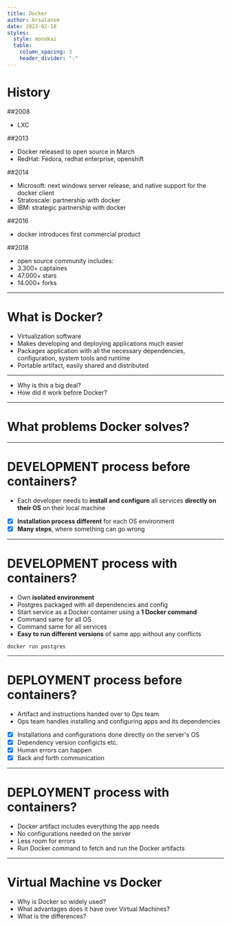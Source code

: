 ```yaml
---
title: Docker
author: Arsalanse
date: 2023-02-18
styles:
  style: monokai
  table:
    column_spacing: 3
    header_divider: "-"
---
```

# History

##2008
- LXC

##2013
- Docker released to open source in March
- RedHat: Fedora, redhat enterprise, openshift

##2014
- Microsoft: next windows server release, and native support for the docker client
- Stratoscale: partnership with docker
- IBM: strategic partnership with docker

##2016
- docker introduces first commercial product

##2018
- open source community includes:
- 3.300+ captaines
- 47.000+ stars
- 14.000+ forks

---

# What is Docker?

- Virtualization software
- Makes developing and deploying applications much easier 
- Packages application with all the necessary dependencies, configuration, system tools and runtime
- Portable artifact, easily shared and distributed

---

- Why is this a big deal?
- How did it work before Docker?

---

# What problems Docker solves?

---

# **DEVELOPMENT** process before containers?

- Each developer needs to **install and configure** all services **directly on their OS** on their local machine
- [x] **Installation process different** for each OS environment
- [x] **Many steps**, where something can go wrong

---

# **DEVELOPMENT** process with containers?

- Own **isolated environment**
- Postgres packaged with all dependencies and config
- Start service as a Docker container using a **1 Docker command** 
- Command same for all OS
- Command same for all services
- **Easy to run different versions** of same app without any conflicts

```shell
docker run postgres
```

---

# **DEPLOYMENT** process before containers?

- Artifact and instructions handed over to Ops team
- Ops team handles installing and configuring apps and its dependencies
- [x] Installations and configurations done directly on the server's OS
- [x] Dependency version configicts etc.
- [x] Human errors can happen
- [x] Back and forth communication

---

# **DEPLOYMENT** process with containers?

- Docker artifact includes everything the app needs
- No configurations needed on the server
- Less room for errors
- Run Docker command to fetch and run the Docker artifacts

---
# Virtual Machine vs Docker

- Why is Docker so widely used?
- What advantages does it have over Virtual Machines?
- What is the differences?

